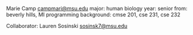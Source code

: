 Marie Camp
campmari@msu.edu
major: human biology
year: senior
from: beverly hills, MI
programming background: cmse 201, cse 231, cse 232

Collaborator: Lauren Sosinski sosinsk7@msu.edu
